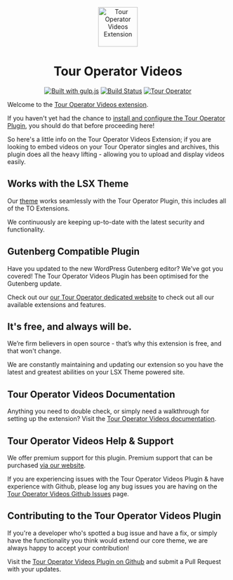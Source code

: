 <p align="center"><a target="_blank" href="https://tour-operator.lsdev.biz/"><img width="90px;" src="https://tour-operator.lsdev.biz/wp-content/uploads/2019/04/icon-video.svg" alt="Tour Operator Videos Extension"></a>
</p>
<h1 align="center">Tour Operator Videos</h1>

<p align="center">
    <a href="http://gulpjs.com/"><img src="https://img.shields.io/badge/built%20with-gulp.js-green.svg" alt="Built with gulp.js"></a> 
    <a href="https://travis-ci.org/lightspeeddevelopment/to-videos"><img src="https://travis-ci.org/lightspeeddevelopment/to-videos.svg?branch=master" alt="Build Status"></a>
    <a href="https://tour-operator.lsdev.biz/"><img src="https://lsx.lsdev.biz/wp-content/uploads/2019/06/Designed-for-Tour-Operator-plugin-1098ad.png" alt="Tour Operator"></a>
</p>

Welcome to the [Tour Operator Videos extension](https://tour-operator.lsdev.biz/extensions/search/).

If you haven't yet had the chance to [install and configure the Tour Operator Plugin](https://tour-operator.lsdev.biz), you should do that before proceeding here! 

So here's a little info on the Tour Operator Videos Extension; if you are looking to embed videos on your Tour Operator singles and archives, this plugin does all the heavy lifting - allowing you to upload and display videos easily. 

## Works with the LSX Theme

Our [theme](https://lsx.lsdev.biz/) works seamlessly with the Tour Operator Plugin, this includes all of the TO Extensions. 

We continuously are keeping up-to-date with the latest security and functionality. 

## Gutenberg Compatible Plugin

Have you updated to the new WordPress Gutenberg editor? We've got you covered! The Tour Operator Videos Plugin has been optimised for the Gutenberg update. 

Check out our [our Tour Operator dedicated website](https://tour-operator.lsdev.biz/) to check out all our available extensions and features.

## It's free, and always will be.
We’re firm believers in open source - that’s why this extension is free, and that won't change. 

We are constantly maintaining and updating our extension so you have the latest and greatest abilities on your LSX Theme powered site. 

## Tour Operator Videos Documentation

Anything you need to double check, or simply need a walkthrough for setting up the extension? Visit the [Tour Operator Videos documentation](https://tour-operator.lsdev.biz/documentation/extension/videos/).

## Tour Operator Videos Help & Support

We offer premium support for this plugin. Premium support that can be purchased [via our website](https://www.lsdev.biz/services/support/).

If you are experiencing issues with the Tour Operator Videos Plugin & have experience with Github, please log any bug issues you are having on the [Tour Operator Videos Github Issues](https://github.com/lightspeeddevelopment/to-videos/issues/) page.

## Contributing to the Tour Operator Videos Plugin

If you're a developer who's spotted a bug issue and have a fix, or simply have the functionality you think would extend our core theme, we are always happy to accept your contribution! 

Visit the [Tour Operator Videos Plugin on Github](https://github.com/lightspeeddevelopment/to-videos/) and submit a Pull Request with your updates.
